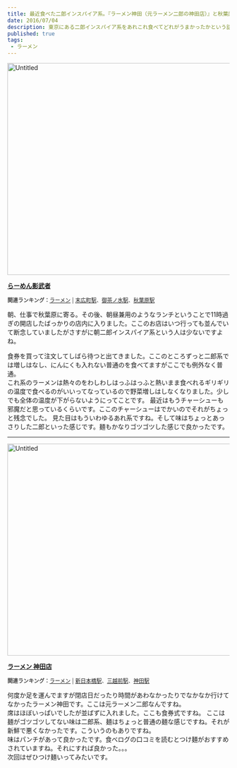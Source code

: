 ```yaml
---
title: 最近食べた二郎インスパイア系。『ラーメン神田（元ラーメン二郎の神田店）』と秋葉原の『らーめん 影武者』。
date: 2016/07/04
description: 東京にある二郎インスパイア系をあれこれ食べてどれがうまかったかという話。
published: true
tags: 
 - ラーメン
---
```


<a data-flickr-embed="true"  href="https://www.flickr.com/photos/shigeki_takeguchi/27980802392/in/dateposted-public/" title="Untitled"><img src="https://c1.staticflickr.com/8/7634/27980802392_ed2c3c8a94_z.jpg" width="640" height="480" alt="Untitled"></a><script async src="//embedr.flickr.com/assets/client-code.js" charset="utf-8"></script>

<div class="tabelog">
<p><strong><a href="https://tabelog.com/tokyo/A1311/A131101/13103279/" target="_blank">らーめん影武者</a></strong></p>
<script src="https://tabelog.com/badge/google_badge?escape=false&rcd=13103279" type="text/javascript" charset="utf-8"></script>
</div>
<p style="color:#444444; font-size:12px;">
<strong>関連ランキング：</strong><a href="https://tabelog.com/rstLst/ramen/">ラーメン</a> | <a href="https://tabelog.com/tokyo/A1311/A131101/R5364/rstLst/">末広町駅</a>、<a href="https://tabelog.com/tokyo/A1310/A131002/R2080/rstLst/">御茶ノ水駅</a>、<a href="https://tabelog.com/tokyo/A1310/A131001/R173/rstLst/">秋葉原駅</a></p>

朝、仕事で秋葉原に寄る。その後、朝昼兼用のようなランチということで11時過ぎの開店したばっかりの店内に入りました。ここのお店はいつ行っても並んでいて断念していましたがさすがに朝二郎インスパイア系という人は少ないですよね。

<!-- more -->

食券を買って注文してしばら待つと出てきました。ここのところずっと二郎系では増しはなし、にんにくも入れない普通のを食べてますがここでも例外なく普通。  
これ系のラーメンは熱々のをわしわしはっふはっふと熱いまま食べれるギリギリの温度で食べるのがいいってなっているので野菜増しはしなくなりました。少しでも全体の温度が下がらないようにってことです。
最近はもうチャーシューも邪魔だと思っているくらいです。ここのチャーシューはでかいのでそれがちょっと残念でした。
見た目はもういわゆるあれ系ですね。そして味はちょっとあっさりした二郎といった感じです。麺もかなりゴツゴツした感じで良かったです。

---

<a data-flickr-embed="true"  href="https://www.flickr.com/photos/shigeki_takeguchi/27469389904/in/dateposted-public/" title="Untitled"><img src="https://c1.staticflickr.com/8/7669/27469389904_738ddda2ec_z.jpg" width="640" height="480" alt="Untitled"></a><script async src="//embedr.flickr.com/assets/client-code.js" charset="utf-8"></script>

<div class="tabelog">
<p><strong><a href="https://tabelog.com/tokyo/A1310/A131002/13011452/" target="_blank">ラーメン 神田店</a></strong></p>
<script src="https://tabelog.com/badge/google_badge?escape=false&rcd=13011452" type="text/javascript" charset="utf-8"></script>
</div>
<p style="color:#444444; font-size:12px;">
<strong>関連ランキング：</strong><a href="https://tabelog.com/rstLst/ramen/">ラーメン</a> | <a href="https://tabelog.com/tokyo/A1302/A130202/R5260/rstLst/">新日本橋駅</a>、<a href="https://tabelog.com/tokyo/A1302/A130202/R9506/rstLst/">三越前駅</a>、<a href="https://tabelog.com/tokyo/A1310/A131002/R2954/rstLst/">神田駅</a></p>

何度か足を運んでますが閉店日だったり時間があわなかったりでなかなか行けてなかったラーメン神田です。ここは元ラーメン二郎なんですね。  
席はほぼいっぱいでしたが並ばずに入れました。ここも食券式ですね。
ここは麺がゴツゴツしてない味は二郎系、麺はちょっと普通の麺な感じですね。それが新鮮で悪くなかったです。こういうのもありですね。  
味はパンチがあって良かったです。食べログの口コミを読むとつけ麺がおすすめされていますね。それにすれば良かった。。。  
次回はぜひつけ麺いってみたいです。
